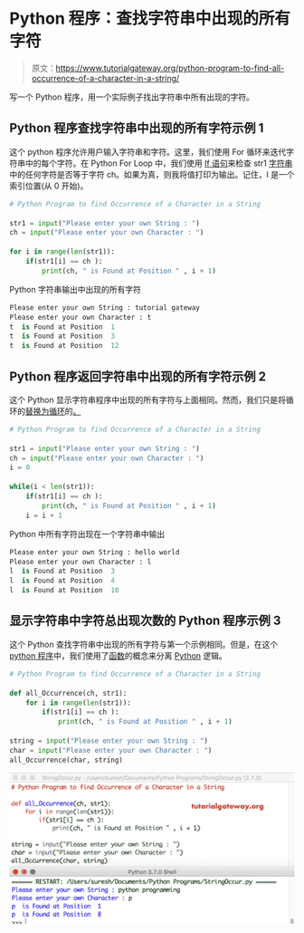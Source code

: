 # Python 程序：查找字符串中出现的所有字符

> 原文：<https://www.tutorialgateway.org/python-program-to-find-all-occurrence-of-a-character-in-a-string/>

写一个 Python 程序，用一个实际例子找出字符串中所有出现的字符。

## Python 程序查找字符串中出现的所有字符示例 1

这个 python 程序允许用户输入字符串和字符。这里，我们使用 For 循环来迭代字符串中的每个字符。在 Python For Loop 中，我们使用 [If 语句](https://www.tutorialgateway.org/python-if-statement/)来检查 str1 [字符串](https://www.tutorialgateway.org/python-string/)中的任何字符是否等于字符 ch。如果为真，则我将值打印为输出。记住，I 是一个索引位置(从 0 开始)。

```py
# Python Program to find Occurrence of a Character in a String

str1 = input("Please enter your own String : ")
ch = input("Please enter your own Character : ")

for i in range(len(str1)):
    if(str1[i] == ch ):
        print(ch, " is Found at Position " , i + 1)
```

Python 字符串输出中出现的所有字符

```py
Please enter your own String : tutorial gateway
Please enter your own Character : t
t  is Found at Position  1
t  is Found at Position  3
t  is Found at Position  12
```

## Python 程序返回字符串中出现的所有字符示例 2

这个 Python 显示字符串程序中出现的所有字符与上面相同。然而，我们只是将循环的[替换为循环](https://www.tutorialgateway.org/python-for-loop/)的[。](https://www.tutorialgateway.org/python-while-loop/)

```py
# Python Program to find Occurrence of a Character in a String

str1 = input("Please enter your own String : ")
ch = input("Please enter your own Character : ")
i = 0

while(i < len(str1)):
    if(str1[i] == ch ):
        print(ch, " is Found at Position " , i + 1)
    i = i + 1
```

Python 中所有字符出现在一个字符串中输出

```py
Please enter your own String : hello world
Please enter your own Character : l
l  is Found at Position  3
l  is Found at Position  4
l  is Found at Position  10
```

## 显示字符串中字符总出现次数的 Python 程序示例 3

这个 Python 查找字符串中出现的所有字符与第一个示例相同。但是，在这个 [python 程序](https://www.tutorialgateway.org/python-programming-examples/)中，我们使用了[函数](https://www.tutorialgateway.org/functions-in-python/)的概念来分离 [Python](https://www.tutorialgateway.org/python-tutorial/) 逻辑。

```py
# Python Program to find Occurrence of a Character in a String

def all_Occurrence(ch, str1):
    for i in range(len(str1)):
        if(str1[i] == ch ):
            print(ch, " is Found at Position " , i + 1)

string = input("Please enter your own String : ")
char = input("Please enter your own Character : ")
all_Occurrence(char, string)
```

![Python Program to find All Occurrence of a Character in a String 3](img/331cd4e674282fe9360b0327b87ff6e4.png)